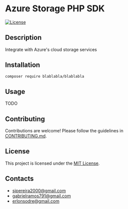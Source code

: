 # Azure Storage PHP SDK

[![License](https://img.shields.io/badge/license-MIT-blue.svg)](LICENSE)

## Description

Integrate with Azure's cloud storage services

## Installation

```bash
composer require blablabla/blablabla
```

## Usage

TODO

## Contributing

Contributions are welcome! Please follow the guidelines in [CONTRIBUTING.md](CONTRIBUTING.md).

## License

This project is licensed under the [MIT License](LICENSE).

## Contacts

- sjpereira2000@gmail.com
- gabrielramos791@gmail.com
- erlonsodre@gmail.com

